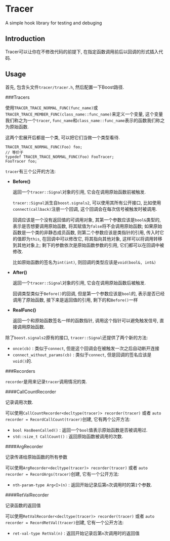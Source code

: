 Tracer
======

A simple hook library for testing and debuging

Introduction
---

Tracer可以让你在不修改代码的前提下, 在指定函数调用前后以回调的形式插入代码.

Usage
---

首先, 包含头文件`tracer/tracer.h`, 然后配置一下Boost路径.

###Tracers

使用`TRACER_TRACE_NORMAL_FUNC(func_name)`或`TRACER_TRACE_MEMBER_FUNC(class_name::func_name)`来定义一个变量, 这个变量我们称之为一个`tracer`, `func_name`和`class_name::func_name`表示的函数我们称之为原始函数.

这两个宏展开后都是一个类, 可以把它们当做一个类型看待.

    TRACER_TRACE_NORMAL_FUNC(Foo) foo;
    // 等价于
    typedef TRACER_TRACE_NORMAL_FUNC(Foo) FooTracer;
    FooTracer foo;

`tracer`有三个公开的方法:

- **Before()**

  返回一个`tracer::Signal`对象的引用, 它会在调用原始函数前被触发.
  
  `tracer::Signal`派生自`boost.signals2`, 可以使用其所有公开接口, 比如使用`connect(callback)`注册一个回调, 这个回调会在每次信号被触发时被调用. 
  
  回调应该是一个没有返回值的可调用对象, 其第一个参数应该是`bool&`类型的, 表示是否想要调用原始函数, 将其赋值为`false`将不会调用原始函数; 如果原始函数是一个类的非静态成员函数, 则第二个参数应该是类指针的引用, 传入时它的值即为`this`, 在回调中可以修改它, 将其指向其他对象, 这样可以将调用转移到其他对象上; 剩下的参数依次是原始函数参数的引用, 它们都可以在回调中被修改.
  
  比如原始函数的签名为`int(int)`, 则回调的类型应该是`void(bool&, int&)`

- **After()**

  返回一个`tracer::Signal`对象的引用, 它会在调用原始函数后被触发.
  
  回调类型类似于`Before()`的回调, 但是第一个参数应该是`bool`的, 表示是否已经调用了原始函数, 接下来是返回值的引用, 剩下的和`Before()`一样

- **RealFunc()**

  返回一个和原始函数签名一样的函数指针, 调用这个指针可以避免触发信号, 直接调用原始函数.

除了`boost.signals2`原有的接口, `tracer::Signal`还提供了两个新的方法:

- `once(cb)` : 类似于`connect`, 但是这个回调会在被触发一次之后自动断开连接
- `connect_without_params(cb)` : 类似于`connect`, 但是回调的签名应该是`void()`的.

###Recorders

`recorder`是用来记录`tracer`调用情况的类.

####CallCountRecorder

记录调用次数. 

可以使用`CallCountRecorder<decltype(tracer)> recorder(tracer)` 或者 `auto recorder = RecordCallCount(tracer)`创建, 
它有两个公开方法:

- `bool HasBeenCalled()` : 返回一个`bool`值表示原始函数是否被调用过.
- `std::size_t CallCount()` : 返回原始函数被调用的次数.
 
####ArgRecorder

记录传递给原始函数的所有参数

可以使用`ArgRecorder<decltype(tracer)> recorder(tracer)` 或者 `auto recorder = RecordArgs(tracer)`创建, 它有一个公开方法:

- `nth-param-type Arg<I>(n)` : 返回开始记录后第`n`次调用时的第`I`个参数. 

####RetValRecorder

记录函数的返回值

可以使用`RetValRecorder<decltype(tracer)> recorder(tracer)` 或者 `auto recorder = RecordRetVal(tracer)`创建, 
它有一个公开方法:

- `ret-val-type RetVal(n)` : 返回开始记录后第`n`次调用时的返回值
